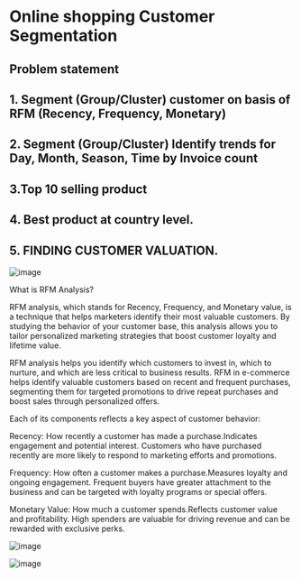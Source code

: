 # **Online shopping Customer Segmentation**
## **Problem statement**

## 1. Segment (Group/Cluster) customer on basis of RFM (Recency, Frequency, Monetary) 
## 2. Segment (Group/Cluster) Identify trends for Day, Month, Season, Time by Invoice count
## 3.Top 10 selling product 
## 4. Best product at country level.
## 5. FINDING CUSTOMER VALUATION.

![image](https://github.com/user-attachments/assets/63ff5a51-a49f-433b-adc5-6312ab2484ed)

What is RFM Analysis?

RFM analysis, which stands for Recency, Frequency, and Monetary value, is a technique that helps marketers identify their most valuable customers. By studying the behavior of your customer base, this analysis allows you to tailor personalized marketing strategies that boost customer loyalty and lifetime value.

RFM analysis helps you identify which customers to invest in, which to nurture, and which are less critical to business results.  RFM in e-commerce helps identify valuable customers based on recent and frequent purchases, segmenting them for targeted promotions to drive repeat purchases and boost sales through personalized offers.

Each of its components reflects a key aspect of customer behavior:

Recency: How recently a customer has made a purchase.Indicates engagement and potential interest. Customers who have purchased recently are more likely to respond to marketing efforts and promotions.

Frequency: How often a customer makes a purchase.Measures loyalty and ongoing engagement. Frequent buyers have greater attachment to the business and can be targeted with loyalty programs or special offers.

Monetary Value: How much a customer spends.Reflects customer value and profitability. High spenders are valuable for driving revenue and can be rewarded with exclusive perks.



![image](https://github.com/user-attachments/assets/6bb98879-6d54-4315-95a9-a51c1fbe00ec)

![image](https://github.com/user-attachments/assets/055e7079-9f60-4544-837e-a209e61be974)


